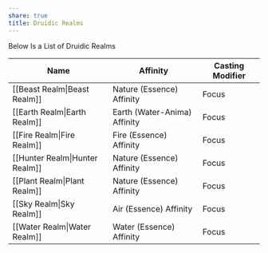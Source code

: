 ```yaml
---
share: true
title: Druidic Realms
---
```

Below Is a List of Druidic Realms

| Name                           | Affinity                     | Casting Modifier |
| ------------------------------ | ---------------------------- | ---------------- |
| [[Beast Realm\|Beast Realm]]   | Nature (Essence) Affinity    | Focus            |
| [[Earth Realm\|Earth Realm]]   | Earth (Water-Anima) Affinity | Focus            |
| [[Fire Realm\|Fire Realm]]     | Fire (Essence) Affinity      | Focus            |
| [[Hunter Realm\|Hunter Realm]] | Nature (Essence) Affinity    | Focus            |
| [[Plant Realm\|Plant Realm]]   | Nature (Essence) Affinity    | Focus            |
| [[Sky Realm\|Sky Realm]]       | Air (Essence) Affinity       | Focus            |
| [[Water Realm\|Water Realm]]   | Water (Essence) Affinity     | Focus            |
